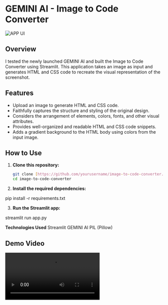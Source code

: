 # GEMINI AI - Image to Code Converter

![APP UI]([AppUI.png](https://github.com/Nikk579/Image-to-Code-Converter/blob/main/App%20UI%20.png))


## Overview

I tested the newly launched GEMINI AI and built the Image to Code Converter using Streamlit. This application takes an image as input and generates HTML and CSS code to recreate the visual representation of the screenshot.

## Features

- Upload an image to generate HTML and CSS code.
- Faithfully captures the structure and styling of the original design.
- Considers the arrangement of elements, colors, fonts, and other visual attributes.
- Provides well-organized and readable HTML and CSS code snippets.
- Adds a gradient background to the HTML body using colors from the input image.

## How to Use

1. **Clone this repository:**

   ```bash
   git clone [https://github.com/yourusername/image-to-code-converter.git](https://github.com/Nikk579/Image-to-Code-Converter.git)
   cd image-to-code-converter

2. **Install the required dependencies:**

pip install -r requirements.txt

3. **Run the Streamlit app:**

streamlit run app.py

**Technologies Used**
Streamlit
GEMINI AI
PIL (Pillow)

## Demo Video

![Demo Video](Image-to-code-generator-demo.mp4)
